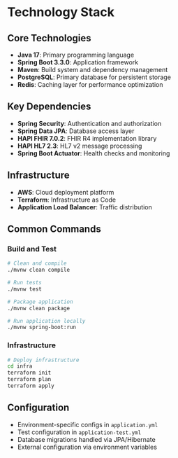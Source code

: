 # Technology Stack

## Core Technologies
- **Java 17**: Primary programming language
- **Spring Boot 3.3.0**: Application framework
- **Maven**: Build system and dependency management
- **PostgreSQL**: Primary database for persistent storage
- **Redis**: Caching layer for performance optimization

## Key Dependencies
- **Spring Security**: Authentication and authorization
- **Spring Data JPA**: Database access layer
- **HAPI FHIR 7.0.2**: FHIR R4 implementation library
- **HAPI HL7 2.3**: HL7 v2 message processing
- **Spring Boot Actuator**: Health checks and monitoring

## Infrastructure
- **AWS**: Cloud deployment platform
- **Terraform**: Infrastructure as Code
- **Application Load Balancer**: Traffic distribution

## Common Commands

### Build and Test
```bash
# Clean and compile
./mvnw clean compile

# Run tests
./mvnw test

# Package application
./mvnw clean package

# Run application locally
./mvnw spring-boot:run
```

### Infrastructure
```bash
# Deploy infrastructure
cd infra
terraform init
terraform plan
terraform apply
```

## Configuration
- Environment-specific configs in `application.yml`
- Test configuration in `application-test.yml`
- Database migrations handled via JPA/Hibernate
- External configuration via environment variables